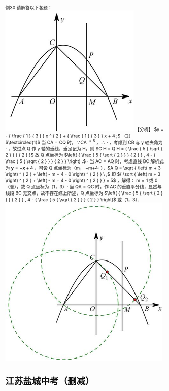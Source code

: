 例30 请解答以下各题：
![](<../../qs_image_DB/专题3-2_一网打尽14类·二次函数的存在性问题（解析版）_/e7db393dfdc3d0ceb1d079b55caefc6a48d6e66fbbfece3893c6da3b46e53d4f.jpg>)
【分析】 $y = - { \frac { 1 } { 3 } } x ^ { 2 } + { \frac { 1 } { 3 } } x + 4 ;$ （2） $\textcircled{1}$ 当 $\mathrm { C A } { = } \mathrm { C Q }$ 时，∵CA $^ { = 5 }$ ，∴ $\cdot$ ，考虑到 CB 与 y 轴夹角为 $\cdot$ ，故过点 Q 作 y 轴的垂线，垂足记为 H，则 $C H = Q H = { \frac { 5 { \sqrt { 2 } } } { 2 } }$ 故 Q 点坐标为 $\left( { \frac { 5 { \sqrt { 2 } } } { 2 } } , 4 - { \frac { 5 { \sqrt { 2 } } } { 2 } } \right) .$ $\cdot$ 当 $\mathrm { A C } { = } \mathrm { A Q }$ 时，考虑直线 BC 解析式为 $\scriptstyle \mathbf { y } = \mathbf { - x } + 4$ ，可设 Q 点坐标为（m， $- \mathrm { m } { + 4 } \mathrm { \cdot }$ ），$A Q = \sqrt { \left( m + 3 \right) ^ { 2 } + \left( - m + 4 - 0 \right) ^ { 2 } } \ ,$ 即 ${ \sqrt { \left( m + 3 \right) ^ { 2 } + \left( - m + 4 - 0 \right) ^ { 2 } } } = 5$ ，解得： $\mathrm { m } { = } 1$ 或 0（舍），故 Q 点坐标为（1，3）$\cdot$ 当 $\mathrm { Q A } { = } \mathrm { Q C }$ 时，作 AC 的垂直平分线，显然与线段 BC 无交点，故不存在综上所述，Q 点坐标为 $\left( { \frac { 5 { \sqrt { 2 } } } { 2 } } , 4 - { \frac { 5 { \sqrt { 2 } } } { 2 } } \right)$ 或（1，3）．
![](<../../qs_image_DB/专题3-2_一网打尽14类·二次函数的存在性问题（解析版）_/359527b80086047145da6d22818909a1b833225ac4daadd7dfff46b804905458.jpg>)
# 江苏盐城中考（删减）
